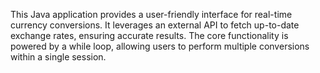 This Java application provides a user-friendly interface for real-time currency conversions. It leverages an external API to fetch up-to-date exchange rates, ensuring accurate results. The core functionality is powered by a while loop, allowing users to perform multiple conversions within a single session.
